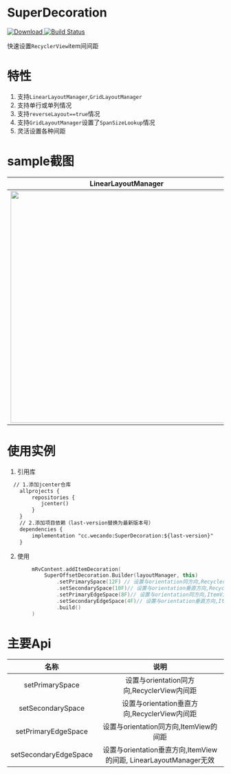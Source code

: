 # SuperDecoration
[ ![Download](https://api.bintray.com/packages/staticsadhu/android/SuperDecoration/images/download.svg?version=1.0.1) ](https://bintray.com/staticsadhu/android/SuperDecoration/1.0.1/link) [![Build Status](https://travis-ci.org/sh1tge/SuperDecoration.svg?branch=master)](https://travis-ci.org/sh1tge/SuperDecoration)

快速设置`RecyclerView`item间间距

# 特性
1. 支持`LinearLayoutManager`,`GridLayoutManager`
2. 支持单行或单列情况
3. 支持`reverseLayout==true`情况
4. 支持`GridLayoutManager`设置了`SpanSizeLookup`情况
5. 灵活设置各种间距


# sample截图

| LinearLayoutManager        |     normal GridLayoutManager      | GridLayoutManager with Span and reverseLayout   |
| :-------------: |:-------------:| :-------------:|
|<img src="http://blog.wecando.cc/image/20190701/FplFo6vP5gGbdJg-FRcomOFTc-Vy.png" width="540"/>|<img src="http://blog.wecando.cc/image/20190701/FoJW9iWBej5g7h-w0_c1U_pF-wmm.png" width="540"/>|<img src="http://blog.wecando.cc/image/20190701/FgMJJIIUzWEU7k4TpsezXdbeBMX8.png" width="540"/>|

# 使用实例

1. 引用库

```xml
  // 1.添加jcenter仓库
    allprojects {
        repositories {
           jcenter()
        }
    }
    // 2.添加项目依赖（last-version替换为最新版本号）
    dependencies {
        implementation "cc.wecando:SuperDecoration:${last-version}"
    }
```
2. 使用

```kotlin
        mRvContent.addItemDecoration(
            SuperOffsetDecoration.Builder(layoutManager, this)
                .setPrimarySpace(12F) // 设置与orientation同方向,RecyclerView内间距,orientation为vertical时, 表示 paddingTop,paddingBottom
                .setSecondarySpace(10F)// 设置与orientation垂直方向,RecyclerView内间距,orientation为vertical时, 表示 paddingLeft,paddingRight
                .setPrimaryEdgeSpace(8F)// 设置与orientation同方向,ItemView的间距
                .setSecondaryEdgeSpace(4F)// 设置与orientation垂直方向,ItemView的间距, LinearLayoutManager无效
                .build()
        )

```

# 主要Api

| 名称        |     说明      | 
| :-------------: |:-------------:|
|setPrimarySpace|  设置与orientation同方向,RecyclerView内间距|
|setSecondarySpace| 设置与orientation垂直方向,RecyclerView内间距|
|setPrimaryEdgeSpace| 设置与orientation同方向,ItemView的间距|
|setSecondaryEdgeSpace| 设置与orientation垂直方向,ItemView的间距, LinearLayoutManager无效|
